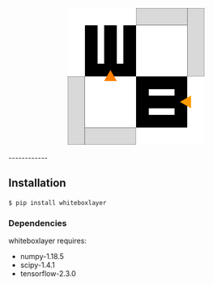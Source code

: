<div align="center">
  <p>
    <img src="misc/wblayer-logo.png" width="270">
  </p>
</div>  
------------

## Installation
```
$ pip install whiteboxlayer
```

### Dependencies
whiteboxlayer requires:
* numpy-1.18.5  
* scipy-1.4.1  
* tensorflow-2.3.0  
